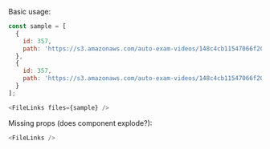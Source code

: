 Basic usage:

```js
const sample = [
  {
    id: 357,
    path: 'https://s3.amazonaws.com/auto-exam-videos/148c4cb11547066f20d313197c88b7cd.pdf'
  },
  {
    id: 357,
    path: 'https://s3.amazonaws.com/auto-exam-videos/148c4cb11547066f20d313197c88b7cd.pdf'
  }
];

<FileLinks files={sample} />
```

Missing props (does component explode?):

```js
<FileLinks />
```
